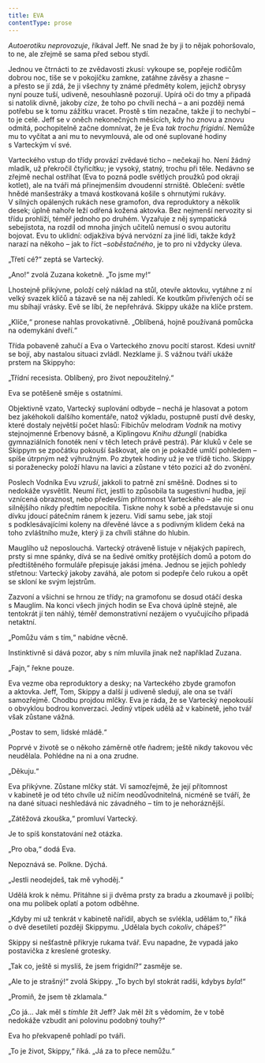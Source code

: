 ```yaml
---
title: EVA
contentType: prose
---
```


  

_Autoerotiku neprovozuje_, říkával Jeff. Ne snad že by ji to nějak pohoršovalo, to ne, ale zřejmě se sama před sebou stydí.

Jednou ve čtrnácti to ze zvědavosti zkusí: vykoupe se, popřeje rodičům dobrou noc, tiše se v pokojíčku zamkne, zatáhne závěsy a zhasne – a přesto se jí zdá, že ji všechny ty známé předměty kolem, jejichž obrysy nyní pouze tuší, udiveně, nesouhlasně pozorují. Upírá oči do tmy a připadá si natolik divně, jakoby _cize_, že toho po chvíli nechá – a ani později nemá potřebu se k tomu zážitku vracet. Prostě s tím nezačne, takže jí to nechybí – to je celé. Jeff se v oněch nekonečných měsících, kdy ho znovu a znovu odmítá, pochopitelně začne domnívat, že je Eva _tak trochu frigidní_. Nemůže mu to vyčítat a ani mu to nevymlouvá, ale od oné suplované hodiny s Varteckým ví své.

  

Varteckého vstup do třídy provází zvědavé ticho – nečekají ho. Není žádný mladík, už překročil čtyřicítku; je vysoký, statný, trochu při těle. Nedávno se zřejmě nechal ostříhat (Eva to pozná podle světlých proužků pod okraji kotlet), ale na tváři má přinejmenším dvoudenní strniště. Oblečení: světle hnědé manšestráky a tmavá kostkovaná košile s ohrnutými rukávy. V silných opálených rukách nese gramofon, dva reproduktory a několik desek; úplně nahoře leží odřená kožená aktovka. Bez nejmenší nervozity si třídu prohlíží, téměř jednoho po druhém. Vyzařuje z něj sympatická sebejistota, na rozdíl od mnoha jiných učitelů nemusí o svou autoritu bojovat. Evu to uklidní: odjakživa bývá nervózní za jiné lidi, takže když narazí na někoho – jak to říct –_soběstačného_, je to pro ni vždycky úleva.

„Třetí cé?“ zeptá se Vartecký.

„Ano!“ zvolá Zuzana koketně. „To jsme my!“

Lhostejně přikývne, položí celý náklad na stůl, otevře aktovku, vytáhne z ní velký svazek klíčů a tázavě se na něj zahledí. Ke koutkům přivřených očí se mu sbíhají vrásky. Evě se líbí, že nepřehrává. Skippy ukáže na klíče prstem.

„Klíče,“ pronese nahlas provokativně. „Oblíbená, hojně používaná pomůcka na odemykání dveří.“

Třída pobaveně zahučí a Eva o Varteckého znovu pocítí starost. Kdesi uvnitř se bojí, aby nastalou situaci zvládl. Nezklame ji. S vážnou tváří ukáže prstem na Skippyho:

„Třídní recesista. Oblíbený, pro život nepoužitelný.“

Eva se potěšeně směje s ostatními.

Objektivně vzato, Vartecký suplování odbyde – nechá je hlasovat a potom bez jakéhokoli dalšího komentáře, natož výkladu, postupně pustí dvě desky, které dostaly největší počet hlasů: Fibichův melodram _Vodník_ na motivy stejnojmenné Erbenovy básně, a Kiplingovu _Knihu džunglí_ (nabídka gymnaziálních fonoték není v těch letech právě pestrá). Pár kluků v čele se Skippym se zpočátku pokouší šaškovat, ale on je pokaždé umlčí pohledem – spíše útrpným než výhružným. Po zbytek hodiny už je ve třídě ticho. Skippy si poraženecky položí hlavu na lavici a zůstane v této pozici až do zvonění.

Poslech Vodníka Evu _vzruší_, jakkoli to patrně zní směšně. Dodnes si to nedokáže vysvětlit. Neumí říct, jestli to způsobila ta sugestivní hudba, její vznícená obraznost, nebo především přítomnost Varteckého – ale nic silnějšího nikdy předtím nepocítila. Tiskne nohy k sobě a představuje si onu dívku jdoucí pátečním ránem k jezeru. Vidí samu sebe, jak stojí s podklesávajícími koleny na dřevěné lávce a s podivným klidem čeká na toho zvláštního muže, který ji za chvíli stáhne do hlubin.

Mauglího už neposlouchá. Vartecký otráveně listuje v nějakých papírech, prsty si mne spánky, dívá se na šedivé omítky protějších domů a potom do předtištěného formuláře přepisuje jakási jména. Jednou se jejich pohledy střetnou: Vartecký jakoby zaváhá, ale potom si podepře čelo rukou a opět se skloní ke svým lejstrům.

Zazvoní a všichni se hrnou ze třídy; na gramofonu se dosud otáčí deska s Mauglím. Na konci všech jiných hodin se Eva chová úplně stejně, ale tentokrát jí ten náhlý, téměř demonstrativní nezájem o vyučujícího připadá netaktní.

„Pomůžu vám s tím,“ nabídne věcně.

Instinktivně si dává pozor, aby s ním mluvila jinak než například Zuzana.

„Fajn,“ řekne pouze.

Eva vezme oba reproduktory a desky; na Varteckého zbyde gramofon a aktovka. Jeff, Tom, Skippy a další ji udiveně sledují, ale ona se tváří samozřejmě. Chodbu projdou mlčky. Eva je ráda, že se Vartecký nepokouší o obvyklou bodrou konverzaci. Jediný vtípek udělá až v kabinetě, jeho tvář však zůstane vážná.

„Postav to sem, lidské mládě.“

Poprvé v životě se o někoho záměrně otře ňadrem; ještě nikdy takovou věc neudělala. Pohlédne na ni a ona zrudne.

„Děkuju.“

Eva přikývne. Zůstane mlčky stát. Ví samozřejmě, že její přítomnost v kabinetě je od této chvíle už ničím neodůvodnitelná, nicméně se tváří, že na dané situaci neshledává nic závadného – tím to je nehoráznější.

„Zátěžová zkouška,“ promluví Vartecký.

Je to spíš konstatování než otázka.

„Pro oba,“ dodá Eva.

Nepoznává se. Polkne. Dýchá.

„Jestli neodejdeš, tak mě vyhoděj.“

Udělá krok k němu. Přitáhne si ji dvěma prsty za bradu a zkoumavě ji políbí; ona mu polibek oplatí a potom odběhne.

  

„Kdyby mi už tenkrát v kabinetě nařídil, abych se svlékla, udělám to,“ říká o dvě desetiletí později Skippymu. „Udělala bych _cokoliv_, chápeš?“

Skippy si nešťastně přikryje rukama tvář. Evu napadne, že vypadá jako postavička z kreslené grotesky.

„Tak co, ještě si myslíš, že jsem frigidní?“ zasměje se.

„Ale to je strašný!“ zvolá Skippy. „To bych byl stokrát radši, kdybys _byla_!“

„Promiň, že jsem tě zklamala.“

„Co já… Jak měl s _tímhle_ žít Jeff? Jak měl žít s vědomím, že v tobě nedokáže vzbudit ani polovinu podobný touhy?“

Eva ho překvapeně pohladí po tváři.

„To je život, Skippy,“ říká. „Já za to přece nemůžu.“
